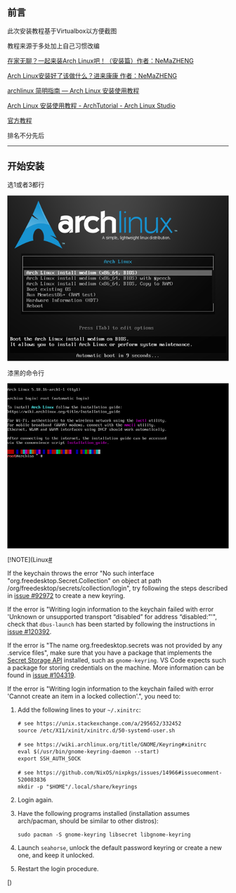 ## 前言

此次安装教程基于Virtualbox以方便截图

教程来源于多处加上自己习惯改编

[在家无聊？一起来装Arch Linux吧！（安装篇）作者：NeMaZHENG](https://www.coolapk.com/feed/16407712?shareKey=YzZhZjQwNDg5YTY0NjMxMDcwNTY~&shareUid=2991758&shareFrom=com.coolapk.market_12.4.2)

[Arch Linux安装好了该做什么？进来康康 作者：NeMaZHENG](https://www.coolapk.com/feed/16504103?shareKey=ZTA0NDM4NmQxYzVkNjMxMDcwZjA~&shareUid=2991758&shareFrom=com.coolapk.market_12.4.2)

[archlinux 简明指南 — Arch Linux 安装使用教程](https://arch.icekylin.online/prologue.html)

[Arch Linux 安装使用教程 - ArchTutorial - Arch Linux Studio](https://archlinuxstudio.github.io/ArchLinuxTutorial/#/)

[官方教程](https://wiki.archlinux.org/title/Installation_guide_(%E7%AE%80%E4%BD%93%E4%B8%AD%E6%96%87))

排名不分先后

---

## 开始安装

选1或者3都行

![install](../pic/image-20220901170332317.png ':size=60%')

漆黑的命令行

![install](../pic/image-20220901170637154.png ':size=60%')

[!NOTE](Linux[#](https://code.visualstudio.com/docs/editor/settings-sync#_linux)

If the keychain throws the error "No such interface "org.freedesktop.Secret.Collection" on object at path /org/freedesktop/secrets/collection/login", try following the steps described in [issue #92972](https://github.com/microsoft/vscode/issues/92972#issuecomment-625751232) to create a new keyring.

If the error is "Writing login information to the keychain failed with error 'Unknown or unsupported transport “disabled” for address “disabled:”'", check that `dbus-launch` has been started by following the instructions in [issue #120392](https://github.com/microsoft/vscode/issues/120392#issuecomment-814210643).

If the error is "The name org.freedesktop.secrets was not provided by any .service files", make sure that you have a package that implements the [Secret Storage API](https://www.gnu.org/software/emacs/manual/html_node/auth/Secret-Service-API.html) installed, such as `gnome-keyring`. VS Code expects such a package for storing credentials on the machine. More information can be found in [issue #104319](https://github.com/microsoft/vscode/issues/104319#issuecomment-1057588052).

If the error is "Writing login information to the keychain failed with error 'Cannot create an item in a locked collection'.", you need to:

1. Add the following lines to your `~/.xinitrc`:

   ```
   # see https://unix.stackexchange.com/a/295652/332452
   source /etc/X11/xinit/xinitrc.d/50-systemd-user.sh
   
   # see https://wiki.archlinux.org/title/GNOME/Keyring#xinitrc
   eval $(/usr/bin/gnome-keyring-daemon --start)
   export SSH_AUTH_SOCK
   
   # see https://github.com/NixOS/nixpkgs/issues/14966#issuecomment-520083836
   mkdir -p "$HOME"/.local/share/keyrings
   ```

2. Login again.

3. Have the following programs installed (installation assumes arch/pacman, should be similar to other distros):

   ```
   sudo pacman -S gnome-keyring libsecret libgnome-keyring
   ```

4. Launch `seahorse`, unlock the default password keyring or create a new one, and keep it unlocked.

5. Restart the login procedure.

[)
